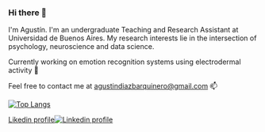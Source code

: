 ### Hi there 👋
I'm Agustín. I'm an undergraduate Teaching and Research Assistant at Universidad de Buenos Aires. My research interests lie in the intersection of psychology, neuroscience and data science.

Currently working on emotion recognition systems using electrodermal activity 🔭

Feel free to contact me at agustindiazbarquinero@gmail.com 📫
 
[![Top Langs](https://github-readme-stats.vercel.app/api/top-langs/?username=agusdiazb&layout=compact&exclude_repo=website&langs_count=6&hide=scss)](https://github.com/anuraghazra/github-readme-stats)


[Likedin profile](https://www.linkedin.com/in/agustindiazbarquinero)[![Linkedin profile](https://cdn3.iconfinder.com/data/icons/socialnetworking/32/linkedin.png)](https://www.linkedin.com/in/agustindiazbarquinero) 

<!--
**agusdiazb/agusdiazb** is a ✨ _special_ ✨ repository because its `README.md` (this file) appears on your GitHub profile.

Here are some ideas to get you started:

- 🔭 I’m currently working on ...
- 🌱 I’m currently learning ...
- 👯 I’m looking to collaborate on ...
- 🤔 I’m looking for help with ...
- 💬 Ask me about ...
- 📫 How to reach me: ...
- 😄 Pronouns: ...
- ⚡ Fun fact: ...
![Agustin's GitHub stats](https://github-readme-stats.vercel.app/api?username=agusdiazb)
-->
